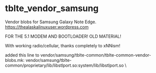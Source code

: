 # tblte_vendor_samsung
Vendor blobs for Samsung Galaxy Note Edge. https://thealaskalinuxuser.wordpress.com

FOR THE 5.1 MODEM AND BOOTLOADER! OLD MATERIAL!

With working radio/cellular, thanks completely to xNNism!

added this line to vendor/samsung/tblte-common/tblte-common-vendor-blobs.mk:
    vendor/samsung/tblte-common/proprietary/lib/libstlport.so:system/lib/libstlport.so \


